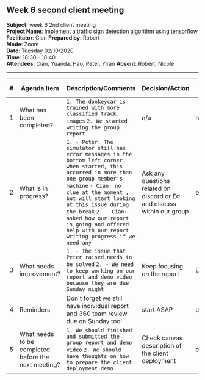 ## Week 6 second client meeting

**Subject**: week 6 2nd client meeting  
**Project Name**: Implement a traffic sign detection algorithm using tensorflow  
**Facilitator**: Cian
**Prepared by**: Robert  
**Mode**: Zoom  
**Date**: Tuesday 02/10/2020  
**Time**: 18:30 - 18:40  
**Attendees**: Cian, Yuanda, Hao, Peter, Yiran 
**Absent**: Robert, Nicole

--- 

| #   | Agenda Item                                         | Description/Comments                                                                                                                                                                                                                                                                                                                                                                                                                                                                                                                                                                                                                                                                                                    | Decision/Action                                                   | Who?         | Items for escalation |
| --- | --------------------------------------------------- | ----------------------------------------------------------------------------------------------------------------------------------------------------------------------------------------------------------------------------------------------------------------------------------------------------------------------------------------------------------------------------------------------------------------------------------------------------------------------------------------------------------------------------------------------------------------------------------------------------------------------------------------------------------------------------------------------------------------------- | ----------------------------------------------------------------- | ------------ | -------------------- |
| 1   | What has been completed?                            | `1. The donkeycar is trained with more classified track images` `2. We started writing the group report`                                                                                                                                                                                                                                                                                                                                                                                                                                                                                                                                                                                       | n/a                                                               | n/a          | n/a                  |
| 2   | What is in progress?                                | `1. - Peter: The simulator still has error messages in the bottom left corner when started, this occurred in more than one group member's machine` `- Cian: no clue at the moment , but will start looking at this issue during the break` `2. - Cian: asked how our report is going and offered help with our report writing progress if we need any`                                                                                                                                                                                                                                                                                                                                                                                                                                                                                                                                                                                   | Ask any questions related on discord or Ed and discuss within our group                              | everyone     | n/a                  |
| 3   | What needs improvement?                             | `1. - The issue that Peter raised needs to be solved`  `2. - We need to keep working on our report and demo video because they are due Sunday night`                                                                                                                                                                                                                                                                                                                                                                                                                                                                                                                                                                                                | Keep focusing on the report | Everyone | n/a                  |
| 4   | Reminders                                           | Don't forget we still have individual report and 360 team review due on Sunday too!                                                                                                                                                                                                                                                                                                                                                                                                                                                                                                                                                                                                                                                             | start ASAP                                | everyone     | n/a                  |
| 5   | What needs to be completed before the next meeting? | `1. We should finished and submitted the group report and demo video`  `2. We should have thoughts on how to prepare the client deployment demo` | Check canvas description of the client deployment               | everyone     | n/a                  |